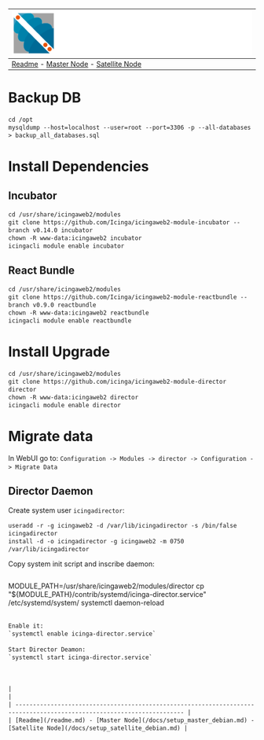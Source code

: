 | ![Sigma Telecom](/docs/logo-sigma.svg)                                                                                 |
| ---------------------------------------------------------------------------------------------------------------------- |
| [Readme](/readme.md) - [Master Node](/docs/setup_master_debian.md) - [Satellite Node](/docs/setup_satellite_debian.md) |


# Backup DB

```
cd /opt
mysqldump --host=localhost --user=root --port=3306 -p --all-databases > backup_all_databases.sql
```

# Install Dependencies

## Incubator

```
cd /usr/share/icingaweb2/modules
git clone https://github.com/Icinga/icingaweb2-module-incubator --branch v0.14.0 incubator
chown -R www-data:icingaweb2 incubator
icingacli module enable incubator
```

## React Bundle

```
cd /usr/share/icingaweb2/modules
git clone https://github.com/Icinga/icingaweb2-module-reactbundle --branch v0.9.0 reactbundle
chown -R www-data:icingaweb2 reactbundle
icingacli module enable reactbundle
```

# Install  Upgrade

```
cd /usr/share/icingaweb2/modules
git clone https://github.com/icinga/icingaweb2-module-director director
chown -R www-data:icingaweb2 director
icingacli module enable director
```

# Migrate data

In WebUI go to:
`Configuration -> Modules -> director -> Configuration -> Migrate Data`


## Director Daemon

Create system user `icingadirector`:
```
useradd -r -g icingaweb2 -d /var/lib/icingadirector -s /bin/false icingadirector
install -d -o icingadirector -g icingaweb2 -m 0750 /var/lib/icingadirector
```

Copy system init script and inscribe daemon:
```

```
MODULE_PATH=/usr/share/icingaweb2/modules/director
cp "${MODULE_PATH}/contrib/systemd/icinga-director.service" /etc/systemd/system/
systemctl daemon-reload
```

Enable it:
`systemctl enable icinga-director.service`

Start Director Deamon:
`systemctl start icinga-director.service`



|                                                                                                                        |
| ---------------------------------------------------------------------------------------------------------------------- |
| [Readme](/readme.md) - [Master Node](/docs/setup_master_debian.md) - [Satellite Node](/docs/setup_satellite_debian.md) |
